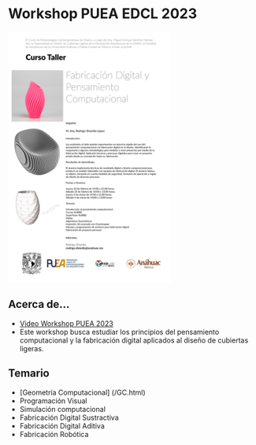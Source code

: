# Workshop PUEA EDCL 2023
<img src="images/flyer.JPG" width="330" height= "510">

## Acerca de...
* [Video Workshop PUEA 2023](https://redanahuac.zoom.us/j/9185848859)
* Este workshop busca estudiar los principios del pensamiento computacional y la fabricación digital aplicados al diseño de cubiertas ligeras.

## Temario

* [Geometría Computacional] (/GC.html)
* Programación Visual
* Simulación computacional
* Fabricación Digital Sustractiva
* Fabricación Digital Aditiva
* Fabricación Robótica
